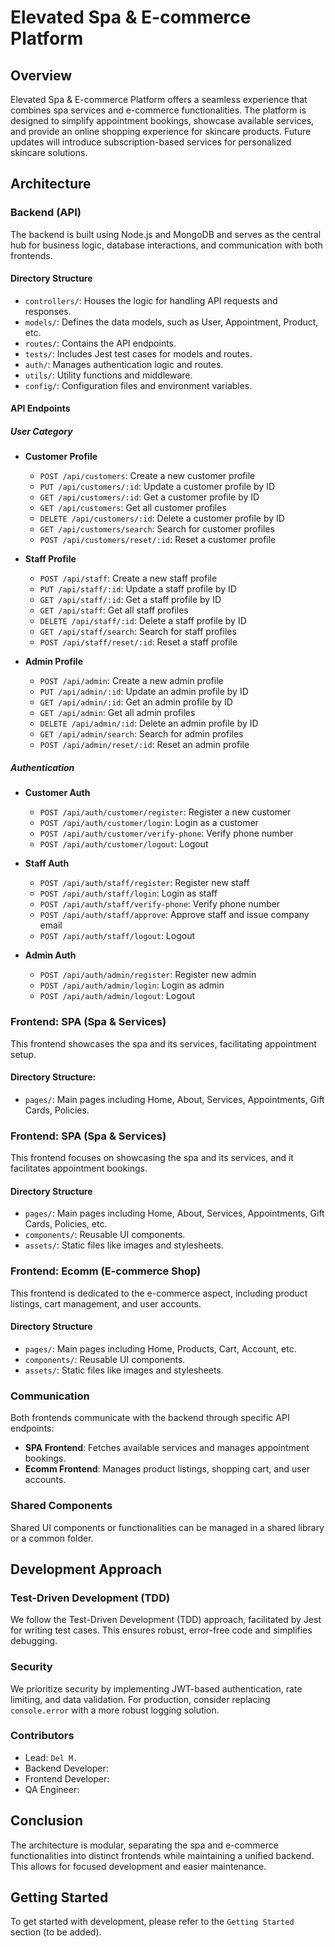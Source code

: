 # Elevated Spa & E-commerce Platform

## Overview

Elevated Spa & E-commerce Platform offers a seamless experience that combines
spa services and e-commerce functionalities. The platform is designed to
simplify appointment bookings, showcase available services, and provide an
online shopping experience for skincare products. Future updates will introduce
subscription-based services for personalized skincare solutions.

## Architecture

### Backend (API)

The backend is built using Node.js and MongoDB and serves as the central hub for
business logic, database interactions, and communication with both frontends.

#### Directory Structure

-   `controllers/`: Houses the logic for handling API requests and responses.
-   `models/`: Defines the data models, such as User, Appointment, Product, etc.
-   `routes/`: Contains the API endpoints.
-   `tests/`: Includes Jest test cases for models and routes.
-   `auth/`: Manages authentication logic and routes.
-   `utils/`: Utility functions and middleware.
-   `config/`: Configuration files and environment variables.

#### API Endpoints

##### User Category

-   **Customer Profile**

    -   `POST /api/customers`: Create a new customer profile
    -   `PUT /api/customers/:id`: Update a customer profile by ID
    -   `GET /api/customers/:id`: Get a customer profile by ID
    -   `GET /api/customers`: Get all customer profiles
    -   `DELETE /api/customers/:id`: Delete a customer profile by ID
    -   `GET /api/customers/search`: Search for customer profiles
    -   `POST /api/customers/reset/:id`: Reset a customer profile

-   **Staff Profile**

    -   `POST /api/staff`: Create a new staff profile
    -   `PUT /api/staff/:id`: Update a staff profile by ID
    -   `GET /api/staff/:id`: Get a staff profile by ID
    -   `GET /api/staff`: Get all staff profiles
    -   `DELETE /api/staff/:id`: Delete a staff profile by ID
    -   `GET /api/staff/search`: Search for staff profiles
    -   `POST /api/staff/reset/:id`: Reset a staff profile

-   **Admin Profile**
    -   `POST /api/admin`: Create a new admin profile
    -   `PUT /api/admin/:id`: Update an admin profile by ID
    -   `GET /api/admin/:id`: Get an admin profile by ID
    -   `GET /api/admin`: Get all admin profiles
    -   `DELETE /api/admin/:id`: Delete an admin profile by ID
    -   `GET /api/admin/search`: Search for admin profiles
    -   `POST /api/admin/reset/:id`: Reset an admin profile

##### Authentication

-   **Customer Auth**

    -   `POST /api/auth/customer/register`: Register a new customer
    -   `POST /api/auth/customer/login`: Login as a customer
    -   `POST /api/auth/customer/verify-phone`: Verify phone number
    -   `POST /api/auth/customer/logout`: Logout

-   **Staff Auth**

    -   `POST /api/auth/staff/register`: Register new staff
    -   `POST /api/auth/staff/login`: Login as staff
    -   `POST /api/auth/staff/verify-phone`: Verify phone number
    -   `POST /api/auth/staff/approve`: Approve staff and issue company email
    -   `POST /api/auth/staff/logout`: Logout

-   **Admin Auth**
    -   `POST /api/auth/admin/register`: Register new admin
    -   `POST /api/auth/admin/login`: Login as admin
    -   `POST /api/auth/admin/logout`: Logout

### Frontend: SPA (Spa & Services)

This frontend showcases the spa and its services, facilitating appointment
setup.

#### Directory Structure:

-   `pages/`: Main pages including Home, About, Services, Appointments, Gift
    Cards, Policies.

### Frontend: SPA (Spa & Services)

This frontend focuses on showcasing the spa and its services, and it facilitates
appointment bookings.

#### Directory Structure

-   `pages/`: Main pages including Home, About, Services, Appointments, Gift
    Cards, Policies, etc.
-   `components/`: Reusable UI components.
-   `assets/`: Static files like images and stylesheets.

### Frontend: Ecomm (E-commerce Shop)

This frontend is dedicated to the e-commerce aspect, including product listings,
cart management, and user accounts.

#### Directory Structure

-   `pages/`: Main pages including Home, Products, Cart, Account, etc.
-   `components/`: Reusable UI components.
-   `assets/`: Static files like images and stylesheets.

### Communication

Both frontends communicate with the backend through specific API endpoints:

-   **SPA Frontend**: Fetches available services and manages appointment
    bookings.
-   **Ecomm Frontend**: Manages product listings, shopping cart, and user
    accounts.

### Shared Components

Shared UI components or functionalities can be managed in a shared library or a
common folder.

## Development Approach

### Test-Driven Development (TDD)

We follow the Test-Driven Development (TDD) approach, facilitated by Jest for
writing test cases. This ensures robust, error-free code and simplifies
debugging.

### Security

We prioritize security by implementing JWT-based authentication, rate limiting,
and data validation. For production, consider replacing `console.error` with a
more robust logging solution.

### Contributors

-   Lead: `Del M.`
-   Backend Developer:
-   Frontend Developer:
-   QA Engineer:

## Conclusion

The architecture is modular, separating the spa and e-commerce functionalities
into distinct frontends while maintaining a unified backend. This allows for
focused development and easier maintenance.

## Getting Started

To get started with development, please refer to the `Getting Started` section
(to be added).

